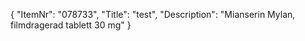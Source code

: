 {
  "ItemNr": "078733",
  "Title": "test",
  "Description": "Mianserin Mylan, filmdragerad tablett 30 mg"
}